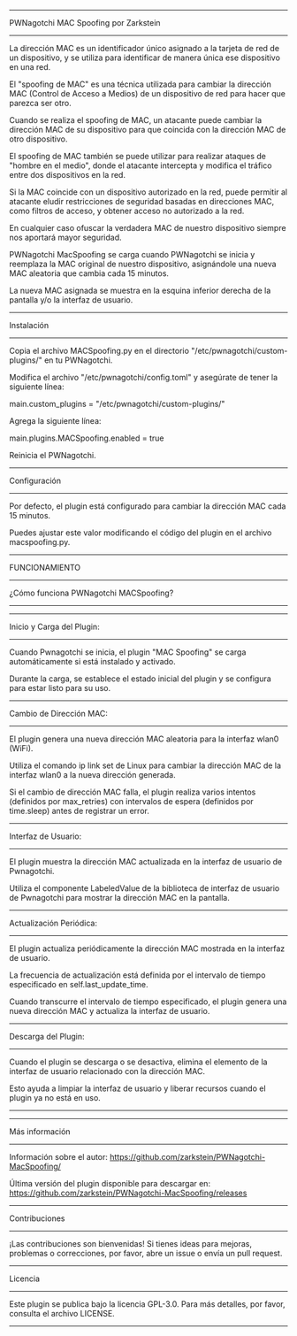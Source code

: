 *****
PWNagotchi MAC Spoofing por Zarkstein
*****

La dirección MAC es un identificador único asignado a la tarjeta de red de un dispositivo, y se utiliza para identificar de manera única ese dispositivo en una red.

El "spoofing de MAC" es una técnica utilizada para cambiar la dirección MAC (Control de Acceso a Medios) de un dispositivo de red para hacer que parezca ser otro.

Cuando se realiza el spoofing de MAC, un atacante puede cambiar la dirección MAC de su dispositivo para que coincida con la dirección MAC de otro dispositivo.

El spoofing de MAC también se puede utilizar para realizar ataques de "hombre en el medio", donde el atacante intercepta y modifica el tráfico entre dos dispositivos en la red.

Si la MAC coincide con un dispositivo autorizado en la red, puede permitir al atacante eludir restricciones de seguridad basadas en direcciones MAC, como filtros de acceso, y obtener acceso no autorizado a la red.

En cualquier caso ofuscar la verdadera MAC de nuestro dispositivo siempre nos aportará mayor seguridad.

PWNagotchi MacSpoofing se carga cuando PWNagotchi se inicia y reemplaza la MAC original de nuestro dispositivo, asignándole una nueva MAC aleatoria que cambia cada 15 minutos.

La nueva MAC asignada se muestra en la esquina inferior derecha de la pantalla y/o la interfaz de usuario.


*****
Instalación
*****

Copia el archivo MACSpoofing.py en el directorio "/etc/pwnagotchi/custom-plugins/" en tu PWNagotchi.

Modifica el archivo "/etc/pwnagotchi/config.toml" y asegúrate de tener la siguiente línea:

main.custom_plugins = "/etc/pwnagotchi/custom-plugins/"

Agrega la siguiente línea:

main.plugins.MACSpoofing.enabled = true

Reinicia el PWNagotchi.


*****
Configuración
*****

Por defecto, el plugin está configurado para cambiar la dirección MAC cada 15 minutos. 

Puedes ajustar este valor modificando el código del plugin en el archivo macspoofing.py.


*****
FUNCIONAMIENTO
*****
¿Cómo funciona PWNagotchi MACSpoofing?
*****

*****
Inicio y Carga del Plugin:
*****

Cuando Pwnagotchi se inicia, el plugin "MAC Spoofing" se carga automáticamente si está instalado y activado.

Durante la carga, se establece el estado inicial del plugin y se configura para estar listo para su uso.
        

*****
Cambio de Dirección MAC:
*****

El plugin genera una nueva dirección MAC aleatoria para la interfaz wlan0 (WiFi).

Utiliza el comando ip link set de Linux para cambiar la dirección MAC de la interfaz wlan0 a la nueva dirección generada.

Si el cambio de dirección MAC falla, el plugin realiza varios intentos (definidos por max_retries) con intervalos de espera (definidos por time.sleep) antes de registrar un error.


*****
Interfaz de Usuario:
*****

El plugin muestra la dirección MAC actualizada en la interfaz de usuario de Pwnagotchi.

Utiliza el componente LabeledValue de la biblioteca de interfaz de usuario de Pwnagotchi para mostrar la dirección MAC en la pantalla.


*****
Actualización Periódica:
*****

El plugin actualiza periódicamente la dirección MAC mostrada en la interfaz de usuario.

La frecuencia de actualización está definida por el intervalo de tiempo especificado en self.last_update_time.

Cuando transcurre el intervalo de tiempo especificado, el plugin genera una nueva dirección MAC y actualiza la interfaz de usuario.


*****
Descarga del Plugin:
*****

Cuando el plugin se descarga o se desactiva, elimina el elemento de la interfaz de usuario relacionado con la dirección MAC.

Esto ayuda a limpiar la interfaz de usuario y liberar recursos cuando el plugin ya no está en uso.


*****


*****
Más información
*****

Información sobre el autor:
https://github.com/zarkstein/PWNagotchi-MacSpoofing/

Última versión del plugin disponible para descargar en:
https://github.com/zarkstein/PWNagotchi-MacSpoofing/releases



*****
Contribuciones
*****

¡Las contribuciones son bienvenidas! Si tienes ideas para mejoras, problemas o correcciones, por favor, abre un issue o envía un pull request.


*****
Licencia
*****

Este plugin se publica bajo la licencia GPL-3.0. Para más detalles, por favor, consulta el archivo LICENSE.

*****
